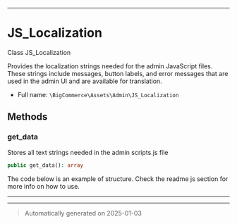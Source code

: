 ***

# JS_Localization

Class JS_Localization

Provides the localization strings needed for the admin JavaScript files.
These strings include messages, button labels, and error messages that are
used in the admin UI and are available for translation.

* Full name: `\BigCommerce\Assets\Admin\JS_Localization`




## Methods


### get_data

Stores all text strings needed in the admin scripts.js file

```php
public get_data(): array
```

The code below is an example of structure. Check the readme js section for more info on how to use.










***


***
> Automatically generated on 2025-01-03
